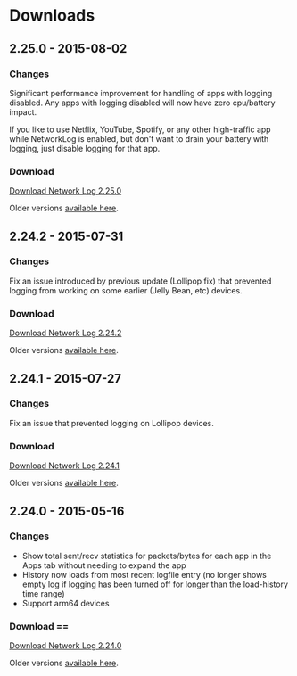 # Downloads

## 2.25.0 - 2015-08-02
### Changes

Significant performance improvement for handling of apps with logging disabled.  Any apps with logging disabled will now have zero cpu/battery impact.

If you like to use Netflix, YouTube, Spotify, or any other high-traffic app while NetworkLog is enabled, but don't want to drain your battery with logging, just disable logging for that app.

### Download
<a href="https://bitbucket.org/pragmasoft/networklog/downloads/NetworkLog-2.25.0.apk">Download Network Log 2.25.0</a>

Older versions <a href="https://bitbucket.org/pragmasoft/networklog/downloads/">available here</a>.

## 2.24.2 - 2015-07-31
### Changes
Fix an issue introduced by previous update (Lollipop fix) that prevented logging from working on some earlier (Jelly Bean, etc) devices.

### Download
<a href="https://bitbucket.org/pragmasoft/networklog/downloads/NetworkLog-2.24.2.apk">Download Network Log 2.24.2</a>

Older versions <a href="https://bitbucket.org/pragmasoft/networklog/downloads/">available here</a>.

## 2.24.1 - 2015-07-27
### Changes
Fix an issue that prevented logging on Lollipop devices.

### Download
<a href="https://bitbucket.org/pragmasoft/networklog/downloads/NetworkLog-2.24.1.apk">Download Network Log 2.24.1</a>

Older versions <a href="https://bitbucket.org/pragmasoft/networklog/downloads/">available here</a>.

## 2.24.0 - 2015-05-16
### Changes
- Show total sent/recv statistics for packets/bytes for each app in the Apps tab without needing to expand the app
- History now loads from most recent logfile entry (no longer shows empty log if logging has been turned off for longer than the load-history time range)
- Support arm64 devices
### Download ==
<a href="https://bitbucket.org/pragmasoft/networklog/downloads/NetworkLog-2.24.0.apk">Download Network Log 2.24.0</a>

Older versions <a href="https://bitbucket.org/pragmasoft/networklog/downloads/">available here</a>.
